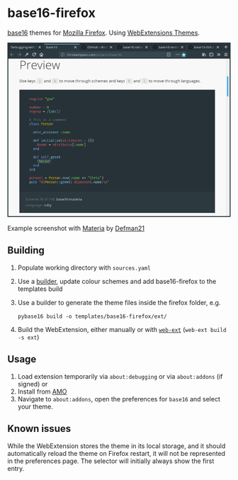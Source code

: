 # base16-firefox

[base16][1] themes for [Mozilla Firefox][2]. Using [WebExtensions Themes][3].

![screenshot](screenshot.png)

Example screenshot with [Materia][4] by [Defman21][5]

## Building

1. Populate working directory with `sources.yaml`
1. Use a [builder][6], update colour schemes and add base16-firefox to the templates build
1. Use a builder to generate the theme files inside the firefox folder, e.g.

       pybase16 build -o templates/base16-firefox/ext/

1. Build the WebExtension, either manually or with [`web-ext`][7] (`web-ext build -s ext`)


## Usage

1. Load extension temporarily via `about:debugging` or via `about:addons` (if signed)
or
1. Install from [AMO][8]
1. Navigate to `about:addons`, open the preferences for `base16` and select your theme.

## Known issues

While the WebExtension stores the theme in its local storage, and it should automatically reload the theme on Firefox restart, it will not be represented in the preferences page. The selector will initially always show the first entry.

[1]: http://chriskempson.com/projects/base16/
[2]: https://www.mozilla.org/firefox/
[3]: https://developer.mozilla.org/en-US/Add-ons/WebExtensions/manifest.json/theme
[4]: https://github.com/Defman21/base16-materia
[5]: https://github.com/Defman21
[6]: https://github.com/chriskempson/base16#builder-repositories
[7]: https://developer.mozilla.org/en-US/Add-ons/WebExtensions/Getting_started_with_web-ext
[8]: https://addons.mozilla.org/firefox/addon/base16/
